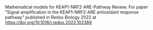 Mathematical models for KEAP1-NRF2-ARE-Pathway Review.
For paper "Signal amplification in the KEAP1-NRF2-ARE antioxidant response pathway" published in Redox Biology 2022 at https://doi.org/10.1016/j.redox.2022.102389
